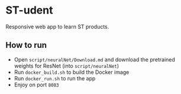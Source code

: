 # ST-udent

Responsive web app to learn ST products.

## How to run
- Open `script/neuralNet/Download.md` and download the pretrained weights for ResNet (into `script/neuralNet`)
- Run `docker_build.sh` to build the Docker image
- Run `docker_run.sh` to run the app
- Enjoy on port `8083`
